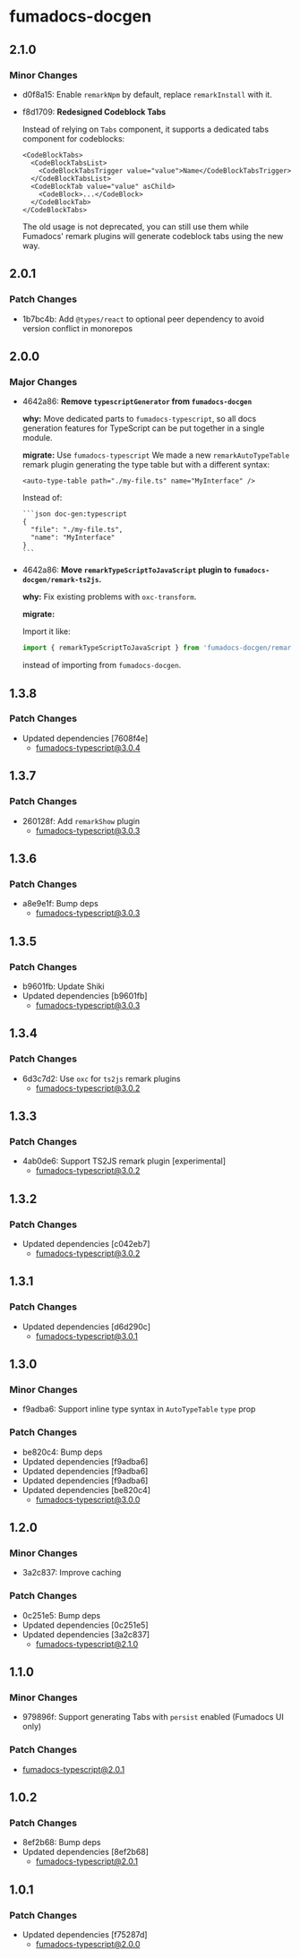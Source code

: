 # fumadocs-docgen

## 2.1.0

### Minor Changes

- d0f8a15: Enable `remarkNpm` by default, replace `remarkInstall` with it.
- f8d1709: **Redesigned Codeblock Tabs**

  Instead of relying on `Tabs` component, it supports a dedicated tabs component for codeblocks:

  ```tsx
  <CodeBlockTabs>
    <CodeBlockTabsList>
      <CodeBlockTabsTrigger value="value">Name</CodeBlockTabsTrigger>
    </CodeBlockTabsList>
    <CodeBlockTab value="value" asChild>
      <CodeBlock>...</CodeBlock>
    </CodeBlockTab>
  </CodeBlockTabs>
  ```

  The old usage is not deprecated, you can still use them while Fumadocs' remark plugins will generate codeblock tabs using the new way.

## 2.0.1

### Patch Changes

- 1b7bc4b: Add `@types/react` to optional peer dependency to avoid version conflict in monorepos

## 2.0.0

### Major Changes

- 4642a86: **Remove `typescriptGenerator` from `fumadocs-docgen`**

  **why:** Move dedicated parts to `fumadocs-typescript`, so all docs generation features for TypeScript can be put together in a single module.

  **migrate:** Use `fumadocs-typescript` We made a new `remarkAutoTypeTable` remark plugin generating the type table but with a different syntax:

  ```mdx
  <auto-type-table path="./my-file.ts" name="MyInterface" />
  ```

  Instead of:

  ````mdx
  ```json doc-gen:typescript
  {
    "file": "./my-file.ts",
    "name": "MyInterface"
  }
  ```
  ````

- 4642a86: **Move `remarkTypeScriptToJavaScript` plugin to `fumadocs-docgen/remark-ts2js`.**

  **why:** Fix existing problems with `oxc-transform`.

  **migrate:**

  Import it like:

  ```ts
  import { remarkTypeScriptToJavaScript } from 'fumadocs-docgen/remark-ts2js';
  ```

  instead of importing from `fumadocs-docgen`.

## 1.3.8

### Patch Changes

- Updated dependencies [7608f4e]
  - fumadocs-typescript@3.0.4

## 1.3.7

### Patch Changes

- 260128f: Add `remarkShow` plugin
  - fumadocs-typescript@3.0.3

## 1.3.6

### Patch Changes

- a8e9e1f: Bump deps
  - fumadocs-typescript@3.0.3

## 1.3.5

### Patch Changes

- b9601fb: Update Shiki
- Updated dependencies [b9601fb]
  - fumadocs-typescript@3.0.3

## 1.3.4

### Patch Changes

- 6d3c7d2: Use `oxc` for `ts2js` remark plugins
  - fumadocs-typescript@3.0.2

## 1.3.3

### Patch Changes

- 4ab0de6: Support TS2JS remark plugin [experimental]
  - fumadocs-typescript@3.0.2

## 1.3.2

### Patch Changes

- Updated dependencies [c042eb7]
  - fumadocs-typescript@3.0.2

## 1.3.1

### Patch Changes

- Updated dependencies [d6d290c]
  - fumadocs-typescript@3.0.1

## 1.3.0

### Minor Changes

- f9adba6: Support inline type syntax in `AutoTypeTable` `type` prop

### Patch Changes

- be820c4: Bump deps
- Updated dependencies [f9adba6]
- Updated dependencies [f9adba6]
- Updated dependencies [f9adba6]
- Updated dependencies [be820c4]
  - fumadocs-typescript@3.0.0

## 1.2.0

### Minor Changes

- 3a2c837: Improve caching

### Patch Changes

- 0c251e5: Bump deps
- Updated dependencies [0c251e5]
- Updated dependencies [3a2c837]
  - fumadocs-typescript@2.1.0

## 1.1.0

### Minor Changes

- 979896f: Support generating Tabs with `persist` enabled (Fumadocs UI only)

### Patch Changes

- fumadocs-typescript@2.0.1

## 1.0.2

### Patch Changes

- 8ef2b68: Bump deps
- Updated dependencies [8ef2b68]
  - fumadocs-typescript@2.0.1

## 1.0.1

### Patch Changes

- Updated dependencies [f75287d]
  - fumadocs-typescript@2.0.0
